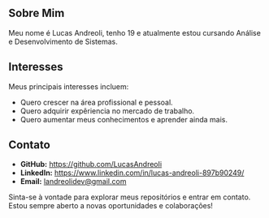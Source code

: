 ## Sobre Mim

Meu nome é Lucas Andreoli, tenho 19 e atualmente estou cursando Análise e Desenvolvimento de Sistemas.

## Interesses

Meus principais interesses incluem:

- Quero crescer na área profissional e pessoal.
- Quero adquirir expêriencia no mercado de trabalho.
- Quero aumentar meus conhecimentos e aprender ainda mais.

## Contato

- **GitHub:** https://github.com/LucasAndreoIi
- **LinkedIn:** https://www.linkedin.com/in/lucas-andreoli-897b90249/
- **Email:** landreolidev@gmail.com

Sinta-se à vontade para explorar meus repositórios e entrar em contato. Estou sempre aberto a novas oportunidades e colaborações!
